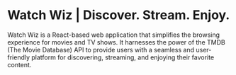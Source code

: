 # Watch Wiz | Discover. Stream. Enjoy.

Watch Wiz is a React-based web application that simplifies the browsing experience for movies and TV shows.
It harnesses the power of the TMDB (The Movie Database) API to provide users with a seamless and user-friendly platform for discovering, streaming, and enjoying their favorite content.